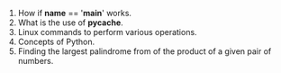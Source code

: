 1. How if __name__ == '__main__' works.
2. What is the use of __pycache__.
3. Linux commands to perform various operations.
4. Concepts of Python.
5. Finding the largest palindrome from of the product of a given pair of numbers.